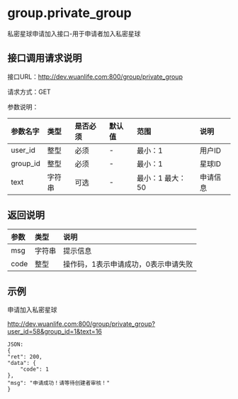 # group.private_group

私密星球申请加入接口-用于申请者加入私密星球

## 接口调用请求说明

接口URL：http://dev.wuanlife.com:800/group/private_group

请求方式：GET

参数说明：

|参数名字   | 类型|  是否必须   | 默认值   | 范围      |  说明|
|:--|:--|:--|:--|:--|:--|
|user_id    |整型 |必须 |-|   最小：1   |用户ID|
|group_id   |整型|    必须  |-|   最小：1   |星球ID|
|text|字符串|可选|-|最小：1 最大：50|申请信息|


## 返回说明

|参数|        类型|   说明|
|:--|:--|:--|
|msg           |  字符串 |提示信息|
|code            |整型 |  操作码，1表示申请成功，0表示申请失败|


## 示例

申请加入私密星球

http://dev.wuanlife.com:800/group/private_group?user_id=58&group_id=1&text=16

    JSON:
    {
    "ret": 200,
    "data": {
        "code": 1
    },
    "msg": "申请成功！请等待创建者审核！"
    }
